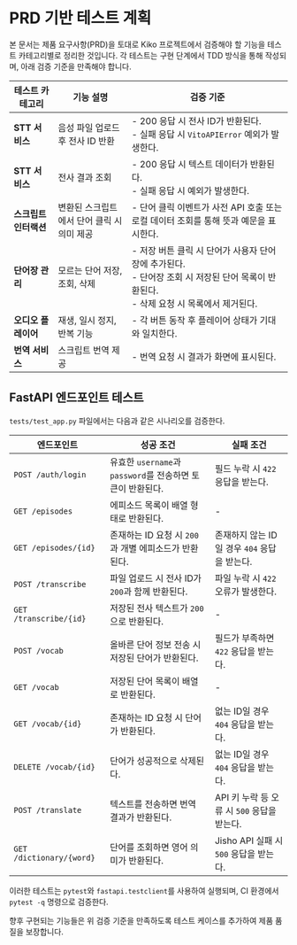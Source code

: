 # PRD 기반 테스트 계획

본 문서는 제품 요구사항(PRD)을 토대로 Kiko 프로젝트에서 검증해야 할 기능을 테스트 카테고리별로 정리한 것입니다. 각 테스트는 구현 단계에서 TDD 방식을 통해 작성되며, 아래 검증 기준을 만족해야 합니다.

| 테스트 카테고리 | 기능 설명 | 검증 기준 |
| -------------- | -------- | -------- |
| **STT 서비스** | 음성 파일 업로드 후 전사 ID 반환 | - 200 응답 시 전사 ID가 반환된다.<br>- 실패 응답 시 `VitoAPIError` 예외가 발생한다. |
| **STT 서비스** | 전사 결과 조회 | - 200 응답 시 텍스트 데이터가 반환된다.<br>- 실패 응답 시 예외가 발생한다. |
| **스크립트 인터랙션** | 변환된 스크립트에서 단어 클릭 시 의미 제공 | - 단어 클릭 이벤트가 사전 API 호출 또는 로컬 데이터 조회를 통해 뜻과 예문을 표시한다. |
| **단어장 관리** | 모르는 단어 저장, 조회, 삭제 | - 저장 버튼 클릭 시 단어가 사용자 단어장에 추가된다.<br>- 단어장 조회 시 저장된 단어 목록이 반환된다.<br>- 삭제 요청 시 목록에서 제거된다. |
| **오디오 플레이어** | 재생, 일시 정지, 반복 기능 | - 각 버튼 동작 후 플레이어 상태가 기대와 일치한다. |
| **번역 서비스** | 스크립트 번역 제공 | - 번역 요청 시 결과가 화면에 표시된다. |

## FastAPI 엔드포인트 테스트

`tests/test_app.py` 파일에서는 다음과 같은 시나리오를 검증한다.

| 엔드포인트 | 성공 조건 | 실패 조건 |
| ---------- | -------- | -------- |
| `POST /auth/login` | 유효한 `username`과 `password`를 전송하면 토큰이 반환된다. | 필드 누락 시 `422` 응답을 받는다. |
| `GET /episodes` | 에피소드 목록이 배열 형태로 반환된다. | - |
| `GET /episodes/{id}` | 존재하는 ID 요청 시 `200`과 개별 에피소드가 반환된다. | 존재하지 않는 ID일 경우 `404` 응답을 받는다. |
| `POST /transcribe` | 파일 업로드 시 전사 ID가 `200`과 함께 반환된다. | 파일 누락 시 `422` 오류가 발생한다. |
| `GET /transcribe/{id}` | 저장된 전사 텍스트가 `200`으로 반환된다. | - |
| `POST /vocab` | 올바른 단어 정보 전송 시 저장된 단어가 반환된다. | 필드가 부족하면 `422` 응답을 받는다. |
| `GET /vocab` | 저장된 단어 목록이 배열로 반환된다. | - |
| `GET /vocab/{id}` | 존재하는 ID 요청 시 단어가 반환된다. | 없는 ID일 경우 `404` 응답을 받는다. |
| `DELETE /vocab/{id}` | 단어가 성공적으로 삭제된다. | 없는 ID일 경우 `404` 응답을 받는다. |
| `POST /translate` | 텍스트를 전송하면 번역 결과가 반환된다. | API 키 누락 등 오류 시 `500` 응답을 받는다. |
| `GET /dictionary/{word}` | 단어를 조회하면 영어 의미가 반환된다. | Jisho API 실패 시 `500` 응답을 받는다. |

이러한 테스트는 `pytest`와 `fastapi.testclient`를 사용하여 실행되며, CI 환경에서 `pytest -q` 명령으로 검증한다.

향후 구현되는 기능들은 위 검증 기준을 만족하도록 테스트 케이스를 추가하여 제품 품질을 보장합니다.
